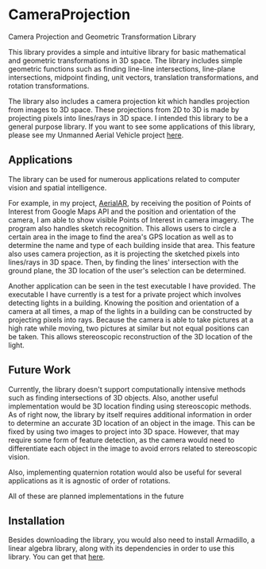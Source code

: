 # CameraProjection
Camera Projection and Geometric Transformation Library

This library provides a simple and intuitive library for basic mathematical and geometric transformations in 3D space. 
The library includes simple geometric functions such as finding line-line intersections, line-plane intersections, 
midpoint finding, unit vectors, translation transformations, and rotation transformations.

The library also includes a camera projection kit which handles projection from images to 3D space.
These projections from 2D to 3D is made by projecting pixels into lines/rays in 3D space.
I intended this library to be a general purpose library. If you want to see some applications of this library,
please see my Unmanned Aerial Vehicle project [here].

[here]: https://github.com/ardywibowo/AerialAR

## Applications

The library can be used for numerous applications related to computer vision and spatial intelligence.

For example, in my project, [AerialAR], by receiving the position of Points of Interest from Google Maps API
and the position and orientation of the camera, I am able to show visible Points of Interest in camera imagery.
The program also handles sketch recognition. This allows users to circle a certain area in the image to find the area's
GPS location as well as to determine the name and type of each building inside that area.
This feature also uses camera projection, as it is projecting the sketched pixels into lines/rays in 3D space.
Then, by finding the lines' intersection with the ground plane, the 3D location of the user's selection can be determined.

[AerialAR]: https://github.com/ardywibowo/AerialAR

Another application can be seen in the test executable I have provided. The executable I have currently is a test for
a private project which involves detecting lights in a building. Knowing the position and orientation of a camera at all 
times, a map of the lights in a building can be constructed by projecting pixels into rays. Because the camera is able to 
take pictures at a high rate while moving, two pictures at similar but not equal positions can be taken. This allows 
stereoscopic reconstruction of the 3D location of the light.

## Future Work
Currently, the library doesn't support computationally intensive methods such as finding intersections of 3D objects.
Also, another useful implementation would be 3D location finding using stereoscopic methods.
As of right now, the library by itself requires additional information in order to determine an accurate 3D location of
an object in the image. This can be fixed by using two images to project into 3D space. However, that may require some form
of feature detection, as the camera would need to differentiate each object in the image to avoid errors related to
stereoscopic vision.

Also, implementing quaternion rotation would also be useful for several applications as it is agnostic of order of rotations. 

All of these are planned implementations in the future

## Installation
Besides downloading the library, you would also need to install Armadillo, a linear algebra library, along with its dependencies in order to use this library. You can get that [here].

[here]: http://arma.sourceforge.net/
